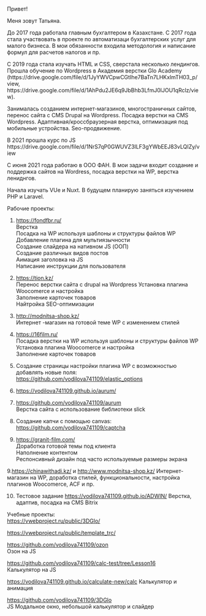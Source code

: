 
Привет!
<p>Меня зовут Татьяна. </p>
<p>До 2017 года работала главным бухгалтером в Казахстане. С 2017 года стала участвовать в проекте по автоматизаци бухгалтерских услуг для малого бизнеса. В мои обязанности входила методология и написание формул для расчетов налогов и пр.</p>
<p>С 2019 года стала изучать НТML и СSS, сверстала несколько лендингов. Прошла обучение по Wordpress в Академия верстки Glo Academy (https://drive.google.com/file/d/1JyYWVCpwCGtIhe7BaTn7LHKxlmTH03_p/view,  <br> https://drive.google.com/file/d/1AhPdu2JE6q9JbBhb3LfmJ0lJOU1qRclz/view).</p>  
<p>Занималась созданиeм интернет-магазинов, многостраничных сайтов, перенос сайта с CMS Drupal на Wordpress. Посадка верстки на CMS Wordpress. Адаптивная/кроссбраузерная верстка, оптимизация под мобильные устройства. Seo-продвижение.</p>
<p>В 2021 прошла курс по JS https://drive.google.com/file/d/1NrS7qP0GWUVZ3ILF3gYWbEEJ83vLQIZy/view </p>
<p>С июня 2021 года работаю в ООО ФАН. В мои задачи входит создание и поддержка сайтов на Wordress, посадка верстки на WP, верстка лениднгов.</p>
<p>Начала изучать VUe и Nuxt. В будущем планирую заняться изучением PHP и Laravel.</p>
Рабочие проекты: <br>



1. https://fondfbr.ru/ <br>
Верстка <br>
Посадка на WP используя шаблоны и структуры файлов WP <br>
Добавление плагина для мультиязычности <br>
Создание слайдера на нативном JS (ООП) <br>
Создание различных видов постов <br>
Аимация заголовка на JS <br>
Написание инструкции для пользователя <br>

2. https://tion.kz/ <br>
  Перенос верстки сайта с drupal на Wordpress
  Установка плагина Woocomerce и настройка <br>
  Заполнение карточек товаров  <br>
  Найтройка SEO-оптимизации <br>

3. http://modnitsa-shop.kz/ </br>
Интернет -магазин на готовой теме WP с изменением стилей <br> 

4. https://16film.ru/ <br>
Посадка верстки на WP используя шаблоны и структуры файлов WP <br>
Установка плагина Woocomerce и настройка <br>
Заполнение карточек товаров  <br>

5. Создание страницы настройки плагина WP с возможностью добавлять новые поля: <br>
https://github.com/vodilova741109/elastic_options <br>

6. https://vodilova741109.github.io/aurum/ 
7. https://github.com/vodilova741109/aurum  
Верстка сайта с использование библиотеки slick <br>

7. Создание капчи  с помощью canvas: <br>
https://github.com/vodilova741109/captcha <br>

8. https://granit-film.com/ <br>
Доработка готовой темы под клиента <br>
Наполнение контентом <br>
Респонсивный дизайн под часто используемые размеры экрана <br>

9.https://chinawithadi.kz/  и http://www.modnitsa-shop.kz/
Интернет-магазин на WP, доработка стилей, функциональности, 
настройка плагинов Woocomerce, ACF и пр.

10. Tecтовое задание https://vodilova741109.github.io/ADWIN/
Верстка, адаптив, посадка на CMS Bitrix

Учебные проекты:<br>
https://vwebproject.ru/public/3DGlo/

https://vwebproject.ru/public/template_trc/


https://github.com/vodilova741109/ozon <br>
Озон на JS <br>

https://github.com/vodilova741109/calc-test/tree/Lesson16 <br>
Калькулятор на JS <br>

https://vodilova741109.github.io/calculate-new/calc
Калькулятор и анимация <br>

https://github.com/vodilova741109/3DGlo <br>
JS Модальное окно, небольшой калькулятор и слайдер <br>








<!--
**vodilova741109/vodilova741109** is a ✨ _special_ ✨ repository because its `README.md` (this file) appears on your GitHub profile.

Here are some ideas to get you started:

- 🔭 I’m currently working on ...
- 🌱 I’m currently learning ...
- 👯 I’m looking to collaborate on ...
- 🤔 I’m looking for help with ...
- 💬 Ask me about ...
- 📫 How to reach me: ...
- 😄 Pronouns: ...
- ⚡ Fun fact: ...
-->
